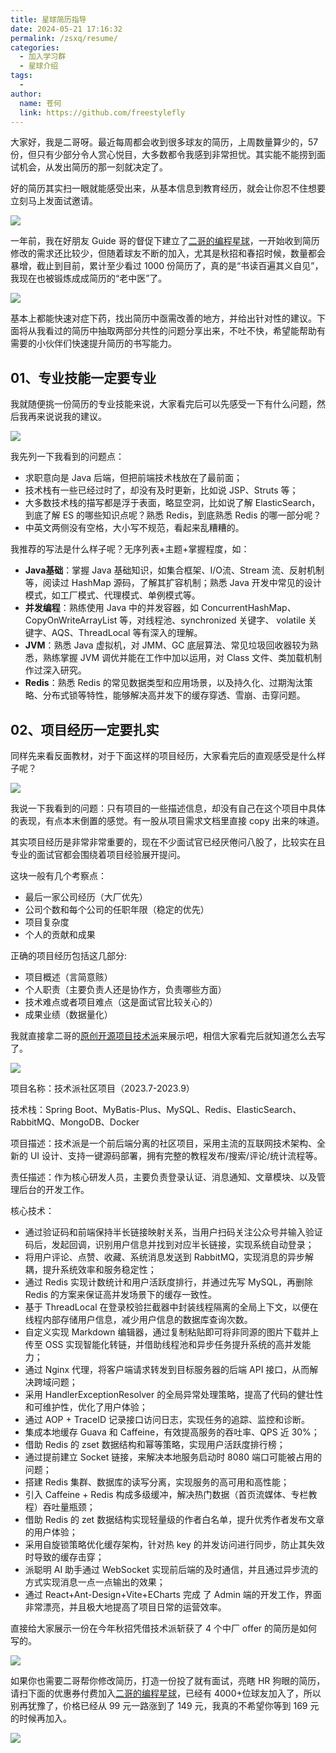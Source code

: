 ```yaml
---
title: 星球简历指导
date: 2024-05-21 17:16:32
permalink: /zsxq/resume/
categories:
  - 加入学习群
  - 星球介绍
tags:
  - 
author: 
  name: 苍何
  link: https://github.com/freestylefly
---
```


大家好，我是二哥呀。最近每周都会收到很多球友的简历，上周数量算少的，57 份，但只有少部分令人赏心悦目，大多数都令我感到非常担忧。其实能不能捞到面试机会，从发出简历的那一刻就决定了。

好的简历其实扫一眼就能感受出来，从基本信息到教育经历，就会让你忍不住想要立刻马上发面试邀请。

![](https://cdn.tobebetterjavaer.com/paicoding/1e2f9b15ef2c2a4b7b0d8ee6f439ba5d.png)

一年前，我在好朋友 Guide 哥的督促下建立了[二哥的编程星球](https://mp.weixin.qq.com/s/-NvJWJD_kZVzTHWN3sPP7Q)，一开始收到简历修改的需求还比较少，但随着球友不断的加入，尤其是秋招和春招时候，数量都会暴增，截止到目前，累计至少看过 1000 份简历了，真的是“书读百遍其义自见”，我现在也被锻炼成成简历的“老中医”了。

![](https://cdn.tobebetterjavaer.com/paicoding/9f7576609340c95bccd824a873f02a01.png)

基本上都能快速对症下药，找出简历中亟需改善的地方，并给出针对性的建议。下面将从我看过的简历中抽取两部分共性的问题分享出来，不吐不快，希望能帮助有需要的小伙伴们快速提升简历的书写能力。

## 01、专业技能一定要专业

我就随便挑一份简历的专业技能来说，大家看完后可以先感受一下有什么问题，然后我再来说说我的建议。


![](https://cdn.tobebetterjavaer.com/paicoding/714d366ac7d85ea992d9502ece2af459.png)

我先列一下我看到的问题点：

- 求职意向是 Java 后端，但把前端技术栈放在了最前面；
- 技术栈有一些已经过时了，却没有及时更新，比如说 JSP、Struts 等；
- 大多数技术栈的描写都是浮于表面，略显空洞，比如说了解 ElasticSearch，到底了解 ES 的哪些知识点呢？熟悉 Redis，到底熟悉 Redis 的哪一部分呢？
- 中英文两侧没有空格，大小写不规范，看起来乱糟糟的。

我推荐的写法是什么样子呢？无序列表+主题+掌握程度，如：

- **Java基础**：掌握 Java 基础知识，如集合框架、I/O流、Stream 流、反射机制等，阅读过 HashMap 源码，了解其扩容机制；熟悉 Java 开发中常见的设计模式，如工厂模式、代理模式、单例模式等。
- **并发编程**：熟练使用 Java 中的并发容器，如 ConcurrentHashMap、CopyOnWriteArrayList 等，对线程池、synchronized 关键字、 volatile 关键字、AQS、ThreadLocal 等有深入的理解。
- **JVM**：熟悉 Java 虚拟机，对 JMM、GC 底层算法、常见垃圾回收器较为熟悉，熟练掌握 JVM 调优并能在工作中加以运用，对 Class 文件、类加载机制作过深入研究。
- **Redis**：熟悉 Redis 的常见数据类型和应用场景，以及持久化、过期淘汰策略、分布式锁等特性，能够解决高并发下的缓存穿透、雪崩、击穿问题。


## 02、项目经历一定要扎实

同样先来看反面教材，对于下面这样的项目经历，大家看完后的直观感受是什么样子呢？

![](https://cdn.tobebetterjavaer.com/paicoding/1c59050f9348b5d7ae46e90c4e5088b0.png)

我说一下我看到的问题：只有项目的一些描述信息，却没有自己在这个项目中具体的表现，有点本末倒置的感觉。有一股从项目需求文档里直接 copy 出来的味道。

其实项目经历是非常非常重要的，现在不少面试官已经厌倦问八股了，比较实在且专业的面试官都会围绕着项目经验展开提问。

这块一般有几个考察点：

- 最后一家公司经历（大厂优先）
- 公司个数和每个公司的任职年限（稳定的优先）
- 项目复杂度
- 个人的贡献和成果

正确的项目经历包括这几部分:

- 项目概述（言简意赅）
- 个人职责（主要负责人还是协作方，负责哪些方面）
- 技术难点或者项目难点（这是面试官比较关心的）
- 成果业绩（数据量化）

我就直接拿二哥的[原创开源项目技术派](https://javabetter.cn/zhishixingqiu/paicoding.html)来展示吧，相信大家看完后就知道怎么去写了。


![](https://cdn.tobebetterjavaer.com/images/20230602/d7d341c557e7470d9fb41245e5bb4209.png)


项目名称：技术派社区项目（2023.7-2023.9）

技术栈：Spring Boot、MyBatis-Plus、MySQL、Redis、ElasticSearch、RabbitMQ、MongoDB、Docker

项目描述：技术派是一个前后端分离的社区项目，采用主流的互联网技术架构、全新的 UI 设计、支持一键源码部署，拥有完整的教程发布/搜索/评论/统计流程等。

责任描述：作为核心研发人员，主要负责登录认证、消息通知、文章模块、以及管理后台的开发工作。

核心技术：

- 通过验证码和前端保持半长链接映射关系，当用户扫码关注公众号并输入验证码后，发起回调，识别用户信息并找到对应半长链接，实现系统自动登录；
- 将用户评论、点赞、收藏、系统消息发送到 RabbitMQ，实现消息的异步解耦，提升系统效率和服务稳定性；
- 通过 Redis 实现计数统计和用户活跃度排行，并通过先写 MySQL，再删除 Redis 的方案来保证高并发场景下的缓存一致性。
- 基于 ThreadLocal 在登录校验拦截器中封装线程隔离的全局上下文，以便在线程内部存储用户信息，减少用户信息的数据库查询次数。
- 自定义实现 Markdown 编辑器，通过复制粘贴即可将非同源的图片下载并上传至 OSS 实现智能化转链，并借助线程池和异步任务提升系统的高并发能力；
- 通过 Nginx 代理，将客户端请求转发到目标服务器的后端 API 接口，从而解决跨域问题；
- 采用 HandlerExceptionResolver 的全局异常处理策略，提高了代码的健壮性和可维护性，优化了用户体验；
- 通过 AOP + TraceID 记录接口访问日志，实现任务的追踪、监控和诊断。
- 集成本地缓存 Guava 和 Caffeine，有效提高服务的吞吐率、QPS 近 30%；
- 借助 Redis 的 zset 数据结构和幂等策略，实现用户活跃度排行榜；
- 通过提前建立 Socket 链接，来解决本地服务启动时 8080 端口可能被占用的问题；
- 搭建 Redis 集群、数据库的读写分离，实现服务的高可用和高性能；
- 引入 Caffeine + Redis 构成多级缓冲，解决热门数据（首页流媒体、专栏教程）吞吐量瓶颈；
- 借助 Redis 的 zet 数据结构实现轻量级的作者白名单，提升优秀作者发布文章的用户体验；
- 采用自旋锁策略优化缓存架构，针对热 key 的并发访问进行同步，防止其失效时导致的缓存击穿；
- 派聪明 AI 助手通过 WebSocket 实现前后端的及时通信，并且通过异步流的方式实现消息一点一点输出的效果；
- 通过 React+Ant-Design+Vite+ECharts 完成 了 Admin 端的开发工作，界面非常漂亮，并且极大地提高了项目日常的运营效率。

直接给大家展示一份在今年秋招凭借技术派斩获了 4 个中厂 offer 的简历是如何写的。

![](https://cdn.tobebetterjavaer.com/paicoding/47d108d7a673bc7e9251eec7b64f97e8.png)

如果你也需要二哥帮你修改简历，打造一份投了就有面试，亮瞎 HR 狗眼的简历，请扫下面的优惠券付费加入[二哥的编程星球](https://javabetter.cn/zhishixingqiu/)，已经有 4000+位球友加入了，所以别再犹豫了，价格已经从 99 元一路涨到了 149 元，我真的不希望你等到 169 元的时候再加入。

![](https://cdn.tobebetterjavaer.com/paicoding/952047c145246bf6c26ea96c97326602.png)